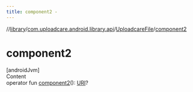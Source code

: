 ```yaml
---
title: component2 -
---
```

//[library](../../index.md)/[com.uploadcare.android.library.api](../index.md)/[UploadcareFile](index.md)/[component2](component2.md)



# component2  
[androidJvm]  
Content  
operator fun [component2](component2.md)(): [URI](https://developer.android.com/reference/kotlin/java/net/URI.html)?  



